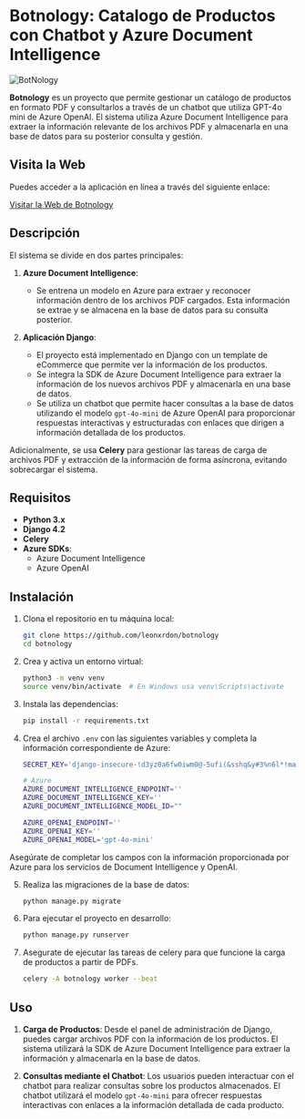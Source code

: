 # Botnology: Catalogo de Productos con Chatbot y Azure Document Intelligence
![BotNology](https://github.com/user-attachments/assets/8ab2201c-dd47-4971-95d1-9936d2e80278)


**Botnology** es un proyecto que permite gestionar un catálogo de productos en formato PDF y consultarlos a través de un chatbot que utiliza GPT-4o mini de Azure OpenAI. El sistema utiliza Azure Document Intelligence para extraer la información relevante de los archivos PDF y almacenarla en una base de datos para su posterior consulta y gestión.
## Visita la Web

Puedes acceder a la aplicación en línea a través del siguiente enlace:

[Visitar la Web de Botnology](https://leonxrdon.pythonanywhere.com/)

## Descripción

El sistema se divide en dos partes principales:

1. **Azure Document Intelligence**:
   - Se entrena un modelo en Azure para extraer y reconocer información dentro de los archivos PDF cargados. Esta información se extrae y se almacena en la base de datos para su consulta posterior.

2. **Aplicación Django**:
   - El proyecto está implementado en Django con un template de eCommerce que permite ver la información de los productos.
   - Se integra la SDK de Azure Document Intelligence para extraer la información de los nuevos archivos PDF y almacenarla en una base de datos.
   - Se utiliza un chatbot que permite hacer consultas a la base de datos utilizando el modelo `gpt-4o-mini` de Azure OpenAI para proporcionar respuestas interactivas y estructuradas con enlaces que dirigen a información detallada de los productos.
   
Adicionalmente, se usa **Celery** para gestionar las tareas de carga de archivos PDF y extracción de la información de forma asíncrona, evitando sobrecargar el sistema.

## Requisitos

- **Python 3.x**
- **Django 4.2**
- **Celery**
- **Azure SDKs**:
  - Azure Document Intelligence
  - Azure OpenAI

## Instalación

1. Clona el repositorio en tu máquina local:

   ```bash
   git clone https://github.com/leonxrdon/botnology
   cd botnology
   ```
2. Crea y activa un entorno virtual:

   ```bash
   python3 -m venv venv
   source venv/bin/activate  # En Windows usa venv\Scripts\activate
   ```

3. Instala las dependencias:

   ```bash
   pip install -r requirements.txt
   ```

4. Crea el archivo `.env` con las siguientes variables y completa la información correspondiente de Azure:

   ```bash
   SECRET_KEY='django-insecure-!d3yz0a6fw0iwm0@-5ufi(&sshq&y#3%n6l*!ma7*vjz%xyvut'

   # Azure
   AZURE_DOCUMENT_INTELLIGENCE_ENDPOINT=''
   AZURE_DOCUMENT_INTELLIGENCE_KEY=''
   AZURE_DOCUMENT_INTELLIGENCE_MODEL_ID=""

   AZURE_OPENAI_ENDPOINT=''
   AZURE_OPENAI_KEY=''
   AZURE_OPENAI_MODEL='gpt-4o-mini'
   ```
Asegúrate de completar los campos con la información proporcionada por Azure para los servicios de Document Intelligence y OpenAI.

5. Realiza las migraciones de la base de datos:

   ```bash
   python manage.py migrate
   ```

6. Para ejecutar el proyecto en desarrollo:

   ```bash
   python manage.py runserver
   ```
7. Asegurate de ejecutar las tareas de celery para que funcione la carga de productos a partir de PDFs.
    ```bash
    celery -A botnology worker --beat
    ```

## Uso

1. **Carga de Productos**: 
   Desde el panel de administración de Django, puedes cargar archivos PDF con la información de los productos. El sistema utilizará la SDK de Azure Document Intelligence para extraer la información y almacenarla en la base de datos.

2. **Consultas mediante el Chatbot**:
   Los usuarios pueden interactuar con el chatbot para realizar consultas sobre los productos almacenados. El chatbot utilizará el modelo `gpt-4o-mini` para ofrecer respuestas interactivas con enlaces a la información detallada de cada producto.
